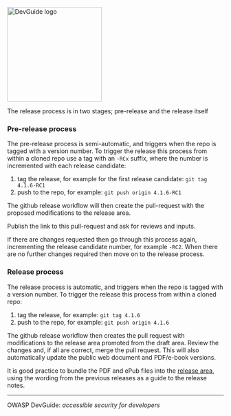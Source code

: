 <img src="assets/images/dg_logo_di.png" alt="DevGuide logo" height="220px"/>

The release process is in two stages; pre-release and the release itself

### Pre-release process

The pre-release process is semi-automatic, and triggers when the repo is tagged with a version number.
To trigger the release this process from within a cloned repo use a tag with an `-RCx` suffix,
where the number is incremented with each release candidate:

1. tag the release, for example for the first release candidate: `git tag 4.1.6-RC1`
2. push to the repo, for example: `git push origin 4.1.6-RC1`

The github release workflow will then create the pull-request with the proposed modifications to the release area.

Publish the link to this pull-request and ask for reviews and inputs.

If there are changes requested then go through this process again, incrementing the release candidate number,
for example `-RC2`.
When there are no further changes required then move on to the release process.

### Release process

The release process is automatic, and triggers when the repo is tagged with a version number.
To trigger the release this process from within a cloned repo:

1. tag the release, for example: `git tag 4.1.6`
2. push to the repo, for example: `git push origin 4.1.6`

The github release workflow then creates the pull request
with modifications to the release area promoted from the draft area.
Review the changes and, if all are correct, merge the pull request.
This will also automatically update the public web document and PDF/e-book versions.

It is good practice to bundle the PDF and ePub files into the [release area][release],
using the wording from the previous releases as a guide to the release notes.

----

OWASP DevGuide: _accessible security for developers_

[release]: https://github.com/OWASP/www-project-developer-guide/releases
